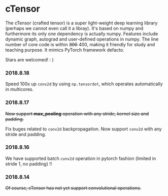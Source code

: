 # cTensor
The cTensor (crafted tensor) is a super light-weight deep learning library (perhaps we cannot even call it a libray). It's based on numpy and furthermore its only one dependency is actually numpy. Features include dynamic graph, autograd and user-defined operations in numpy. The line number of core code is within ~~300~~ 400, making it friendly for study and teaching purpose. It mimics PyTorch framework defacto.

Stars are welcomed! : )
### 2018.8.18
Speed 100x up `conv2d` by using `np.tensordot`, which operates automatically in multicores.

### 2018.8.17
~~Now support __max_pooling__ operation with any stride, kernel size and padding.~~

Fix buges related to `conv2d` backpropagation.
Now support `conv2d` with any stride and padding.
### 2018.8.16
We have supported batch `conv2d` operation in pytorch fashion (limited in stride 1, no padding) !!
### 2018.8.14
~~Of course, cTensor has not yet support convolutional operations.~~
